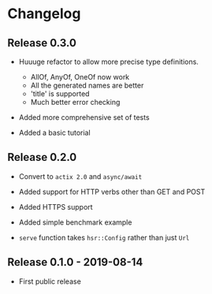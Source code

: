 # Changelog

## Release 0.3.0

* Huuuge refactor to allow more precise type definitions.
   - AllOf, AnyOf, OneOf now work
   - All the generated names are better
   - 'title' is supported
   - Much better error checking

* Added more comprehensive set of tests

* Added a basic tutorial

## Release 0.2.0

* Convert to `actix 2.0` and `async/await`

* Added support for HTTP verbs other than GET and POST

* Added HTTPS support

* Added simple benchmark example

* `serve` function takes `hsr::Config` rather than just `Url`

## Release 0.1.0 - 2019-08-14

* First public release
